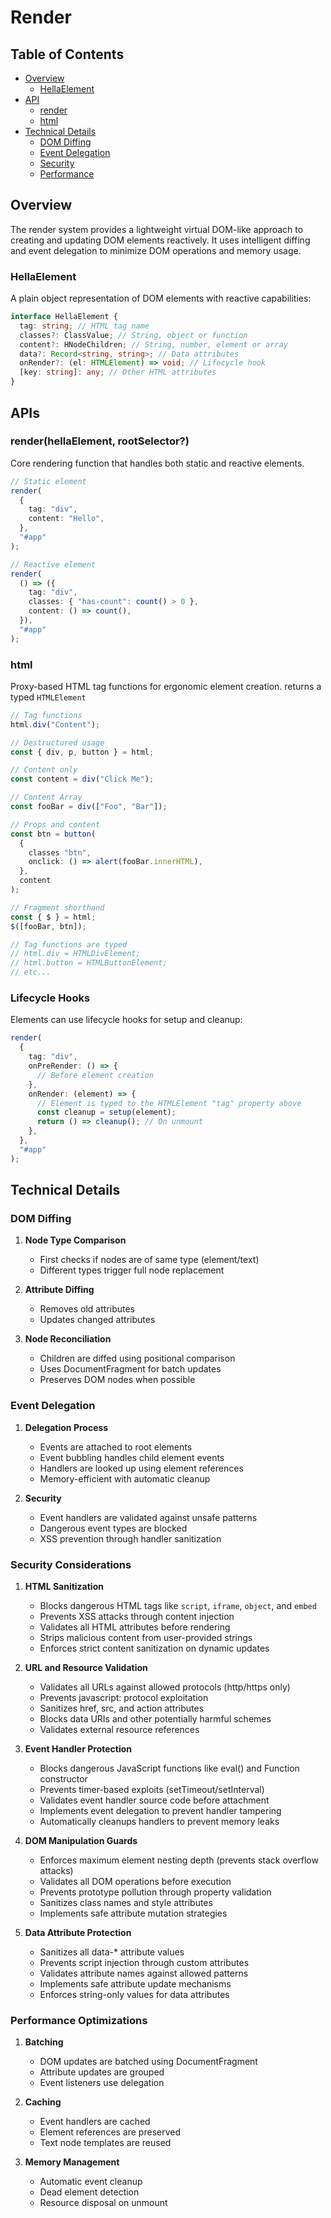 # Render

## Table of Contents

- [Overview](#overview)
  - [HellaElement](#hellaelement)
- [API](#apis)
  - [render](#render)
  - [html](#html)
- [Technical Details](#technical-details)
  - [DOM Diffing](#dom-diffing)
  - [Event Delegation](#event-delegation)
  - [Security](#security)
  - [Performance](#performance)

## Overview

The render system provides a lightweight virtual DOM-like approach to creating and updating DOM elements reactively. It uses intelligent diffing and event delegation to minimize DOM operations and memory usage.

### HellaElement

A plain object representation of DOM elements with reactive capabilities:

```typescript
interface HellaElement {
  tag: string; // HTML tag name
  classes?: ClassValue; // String, object or function
  content?: HNodeChildren; // String, number, element or array
  data?: Record<string, string>; // Data attributes
  onRender?: (el: HTMLElement) => void; // Lifecycle hook
  [key: string]: any; // Other HTML attributes
}
```

## APIs

### render(hellaElement, rootSelector?)

Core rendering function that handles both static and reactive elements.

```typescript
// Static element
render(
  {
    tag: "div",
    content: "Hello",
  },
  "#app"
);

// Reactive element
render(
  () => ({
    tag: "div",
    classes: { "has-count": count() > 0 },
    content: () => count(),
  }),
  "#app"
);
```

### html

Proxy-based HTML tag functions for ergonomic element creation. returns a typed `HTMLElement`

```typescript
// Tag functions
html.div("Content");

// Destructured usage
const { div, p, button } = html;

// Content only
const content = div("Click Me");

// Content Array
const fooBar = div(["Foo", "Bar"]);

// Props and content
const btn = button(
  {
    classes "btn",
    onclick: () => alert(fooBar.innerHTML),
  },
  content
);

// Fragment shorthand
const { $ } = html;
$([fooBar, btn]);

// Tag functions are typed
// html.div = HTMLDivElement;
// html.button = HTMLButtonElement;
// etc...
```

### Lifecycle Hooks

Elements can use lifecycle hooks for setup and cleanup:

```typescript
render(
  {
    tag: "div",
    onPreRender: () => {
      // Before element creation
    },
    onRender: (element) => {
      // Element is typed to the HTMLElement "tag" property above
      const cleanup = setup(element);
      return () => cleanup(); // On unmount
    },
  },
  "#app"
);
```

## Technical Details

### DOM Diffing

1. **Node Type Comparison**
   - First checks if nodes are of same type (element/text)
   - Different types trigger full node replacement
2. **Attribute Diffing**

   - Removes old attributes
   - Updates changed attributes

3. **Node Reconciliation**
   - Children are diffed using positional comparison
   - Uses DocumentFragment for batch updates
   - Preserves DOM nodes when possible

### Event Delegation

1. **Delegation Process**

   - Events are attached to root elements
   - Event bubbling handles child element events
   - Handlers are looked up using element references
   - Memory-efficient with automatic cleanup

2. **Security**
   - Event handlers are validated against unsafe patterns
   - Dangerous event types are blocked
   - XSS prevention through handler sanitization

### Security Considerations

1. **HTML Sanitization**

   - Blocks dangerous HTML tags like `script`, `iframe`, `object`, and `embed`
   - Prevents XSS attacks through content injection
   - Validates all HTML attributes before rendering
   - Strips malicious content from user-provided strings
   - Enforces strict content sanitization on dynamic updates

2. **URL and Resource Validation**

   - Validates all URLs against allowed protocols (http/https only)
   - Prevents javascript: protocol exploitation
   - Sanitizes href, src, and action attributes
   - Blocks data URIs and other potentially harmful schemes
   - Validates external resource references

3. **Event Handler Protection**

   - Blocks dangerous JavaScript functions like eval() and Function constructor
   - Prevents timer-based exploits (setTimeout/setInterval)
   - Validates event handler source code before attachment
   - Implements event delegation to prevent handler tampering
   - Automatically cleanups handlers to prevent memory leaks

4. **DOM Manipulation Guards**

   - Enforces maximum element nesting depth (prevents stack overflow attacks)
   - Validates all DOM operations before execution
   - Prevents prototype pollution through property validation
   - Sanitizes class names and style attributes
   - Implements safe attribute mutation strategies

5. **Data Attribute Protection**
   - Sanitizes all data-\* attribute values
   - Prevents script injection through custom attributes
   - Validates attribute names against allowed patterns
   - Implements safe attribute update mechanisms
   - Enforces string-only values for data attributes

### Performance Optimizations

1. **Batching**

   - DOM updates are batched using DocumentFragment
   - Attribute updates are grouped
   - Event listeners use delegation

2. **Caching**

   - Event handlers are cached
   - Element references are preserved
   - Text node templates are reused

3. **Memory Management**
   - Automatic event cleanup
   - Dead element detection
   - Resource disposal on unmount
